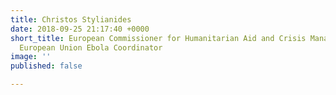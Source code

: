 ```yaml
---
title: Christos Stylianides
date: 2018-09-25 21:17:40 +0000
short_title: European Commissioner for Humanitarian Aid and Crisis Management and
  European Union Ebola Coordinator
image: ''
published: false

---
```

